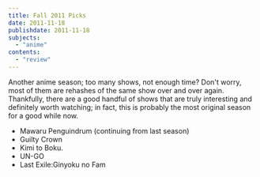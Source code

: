 ```yaml
---
title: Fall 2011 Picks
date: 2011-11-18
publishdate: 2011-11-18
subjects:
  - "anime"
contents:
  - "review"
---
```


Another anime season; too many shows, not enough time?  Don't worry,
most of them are rehashes of the same show over and over again.
Thankfully, there are a good handful of shows that are truly interesting
and definitely worth watching; in fact, this is probably the most
original season for a good while now.

<ul>
<li>Mawaru Penguindrum (continuing from last season)</li>
<li>Guilty Crown</li>
<li>Kimi to Boku.</li>
<li>UN-GO</li>
<li>Last Exile:Ginyoku no Fam</li>
</ul>
